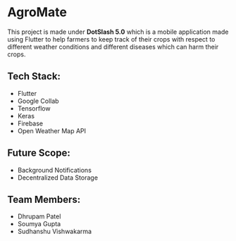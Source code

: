 # AgroMate
This project is made under **DotSlash 5.0** which is a mobile application made using Flutter to help 
farmers to keep track of their crops with respect to different weather conditions and different 
diseases which can harm their crops.


## Tech Stack:
- Flutter
- Google Collab
- Tensorflow
- Keras
- Firebase
- Open Weather Map API

## Future Scope:
- Background Notifications 
- Decentralized Data Storage

## Team Members:
- Dhrupam Patel
- Soumya Gupta
- Sudhanshu Vishwakarma